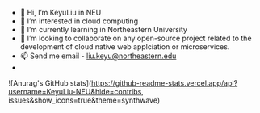 - 👋 Hi, I’m KeyuLiu in NEU
- 👀 I’m interested in cloud computing
- 🌱 I’m currently learning in Northeastern University
- 💞️ I’m looking to collaborate on any open-source project related to the development of cloud native web applciation or microservices.
- 📫 Send me email - liu.keyu@northeastern.edu
- 
![Anurag's GitHub stats](https://github-readme-stats.vercel.app/api?username=KeyuLiu-NEU&hide=contribs, issues&show_icons=true&theme=synthwave)
<!---
KeyuLiu-NEU/KeyuLiu-NEU is a ✨ special ✨ repository because its `README.md` (this file) appears on your GitHub profile.
You can click the Preview link to take a look at your changes.
--->
